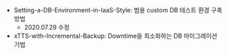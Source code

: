 - Setting-a-DB-Environment-in-IaaS-Style: 범용 custom DB 테스트 환경 구축 방법 
    - 2020.07.29 수정
- xTTS-with-Incremental-Backup: Downtime을 최소화하는 DB 마이그레이션 기법
